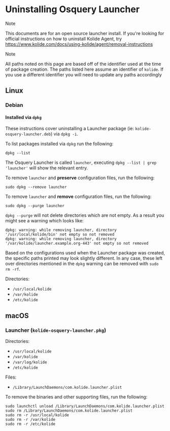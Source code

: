 # Uninstalling Osquery Launcher

> [!NOTE]
> This documents are for an open source launcher install. If you're looking for official instructions on how to uninstall
> Kolide Agent, try https://www.kolide.com/docs/using-kolide/agent/removal-instructions

> [!NOTE]
> All paths noted on this page are based off of the identifier used at the time of package creation.
> The paths listed here assume an identifier of `kolide`. If you use a different identifier you will
> need to update any paths accordingly

## Linux

### Debian

#### Installed via `dpkg`

These instructions cover uninstalling a Launcher package (ie: `kolide-osquery-launcher.deb`) via `dpkg -i`.

To list packages installed via `dpkg` run the following:

```
dpkg --list
```

The Osquery Launcher is called `launcher`, executing `dpkg --list | grep 'launcher'` will show the relevant entry.

To remove `launcher` and **preserve** configuration files, run the following:

```
sudo dpkg --remove launcher
```

To remove `launcher` and **remove** configuration files, run the following:

```
sudo dpkg --purge launcher
```

`dpkg --purge` will not delete directories which are not empty. As a result you might see a warning which looks like:

```
dpkg: warning: while removing launcher, directory '/usr/local/kolide/bin' not empty so not removed
dpkg: warning: while removing launcher, directory '/var/kolide/launcher.example.org-443' not empty so not removed
```

Based on the configurations used when the Launcher package was created, the specific paths printed may look slightly different. In any case, these left over directories mentioned in the `dpkg` warning can be removed with `sudo rm -rf`.

Directories:

- `/usr/local/kolide`
- `/var/kolide`
- `/etc/kolide`

## macOS

### Launcher (`kolide-osquery-launcher.pkg`)

Directories:

- `/usr/local/kolide`
- `/var/kolide`
- `/var/log/kolide`
- `/etc/kolide`

Files:
- `/Library/LaunchDaemons/com.kolide.launcher.plist`

To remove the binaries and other supporting files, run the following:

```
sudo launchctl unload /Library/LaunchDaemons/com.kolide.launcher.plist
sudo rm /Library/LaunchDaemons/com.kolide.launcher.plist
sudo rm -r /usr/local/kolide
sudo rm -r /var/kolide
sudo rm -r /etc/kolide
```
